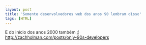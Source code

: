```yaml
---
layout: post
title: 'Somente desenvolvedores web dos anos 90 lembram disso'
tags: [HTML]
---
```


E do início dos anos 2000 também ;)<br>
<http://zachholman.com/posts/only-90s-developers>
